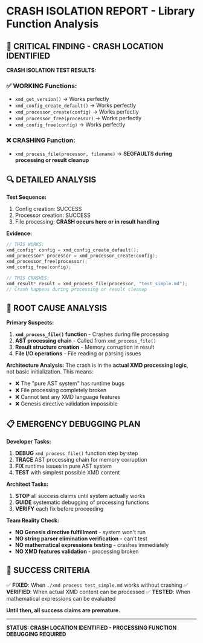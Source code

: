 # CRASH ISOLATION REPORT - Library Function Analysis

## 🎯 CRITICAL FINDING - CRASH LOCATION IDENTIFIED

**CRASH ISOLATION TEST RESULTS:**

### ✅ WORKING Functions:
- `xmd_get_version()` → Works perfectly
- `xmd_config_create_default()` → Works perfectly  
- `xmd_processor_create(config)` → Works perfectly
- `xmd_processor_free(processor)` → Works perfectly
- `xmd_config_free(config)` → Works perfectly

### ❌ CRASHING Function:
- `xmd_process_file(processor, filename)` → **SEGFAULTS during processing or result cleanup**

## 🔍 DETAILED ANALYSIS

**Test Sequence:**
1. Config creation: SUCCESS
2. Processor creation: SUCCESS  
3. File processing: **CRASH occurs here or in result handling**

**Evidence:**
```c
// THIS WORKS:
xmd_config* config = xmd_config_create_default();
xmd_processor* processor = xmd_processor_create(config);
xmd_processor_free(processor);
xmd_config_free(config);

// THIS CRASHES:
xmd_result* result = xmd_process_file(processor, "test_simple.md");
// Crash happens during processing or result cleanup
```

## 🚨 ROOT CAUSE ANALYSIS

**Primary Suspects:**
1. **`xmd_process_file()` function** - Crashes during file processing
2. **AST processing chain** - Called from `xmd_process_file()`
3. **Result structure creation** - Memory corruption in result
4. **File I/O operations** - File reading or parsing issues

**Architecture Analysis:**
The crash is in the **actual XMD processing logic**, not basic initialization. This means:
- ❌ The "pure AST system" has runtime bugs
- ❌ File processing completely broken
- ❌ Cannot test any XMD language features
- ❌ Genesis directive validation impossible

## 📋 EMERGENCY DEBUGGING PLAN

**Developer Tasks:**
1. **DEBUG** `xmd_process_file()` function step by step
2. **TRACE** AST processing chain for memory corruption
3. **FIX** runtime issues in pure AST system
4. **TEST** with simplest possible XMD content

**Architect Tasks:**
1. **STOP** all success claims until system actually works
2. **GUIDE** systematic debugging of processing functions
3. **VERIFY** each fix before proceeding

**Team Reality Check:**
- **NO Genesis directive fulfillment** - system won't run
- **NO string parser elimination verification** - can't test
- **NO mathematical expressions testing** - crashes immediately
- **NO XMD features validation** - processing broken

## 🎯 SUCCESS CRITERIA

✅ **FIXED**: When `./xmd process test_simple.md` works without crashing
✅ **VERIFIED**: When actual XMD content can be processed
✅ **TESTED**: When mathematical expressions can be evaluated

**Until then, all success claims are premature.**

---
**STATUS: CRASH LOCATION IDENTIFIED - PROCESSING FUNCTION DEBUGGING REQUIRED**